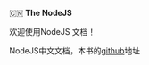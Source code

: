 :cn:   **The NodeJS**

欢迎使用NodeJS 文档！

NodeJS中文文档，本书的[github](https://www.gitbook.io/book/0532/nodejs)地址

